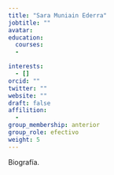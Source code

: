 ```yaml
---
title: "Sara Muniain Ederra"
jobtitle: ""
avatar:
education:
  courses:
  -

interests:
  - []
orcid: ""
twitter: ""
website: ""
draft: false
affilition:
  -
group_membership: anterior
group_role: efectivo
weight: 5
---
```


Biografía.

